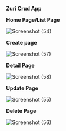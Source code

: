 **Zuri Crud App**

**Home Page/List Page**



![Screenshot (54)](https://user-images.githubusercontent.com/92074984/175788887-f8abe940-3d46-4a76-b6b1-208030fdda0a.png)



**Create page**


![Screenshot (57)](https://user-images.githubusercontent.com/92074984/175788896-f2631bfd-3974-4008-8ae7-a80443735be6.png)


**Detail Page**

![Screenshot (58)](https://user-images.githubusercontent.com/92074984/175788930-f6b47f56-bd44-45ea-9177-f15f0448aac5.png)



**Update Page**

![Screenshot (55)](https://user-images.githubusercontent.com/92074984/175788939-dbe53be1-a286-4cd4-9445-5391b7449b96.png)



**Delete Page**



![Screenshot (56)](https://user-images.githubusercontent.com/92074984/175788951-5e1082f7-a8ad-45b0-8ec0-6a90f0719228.png)
